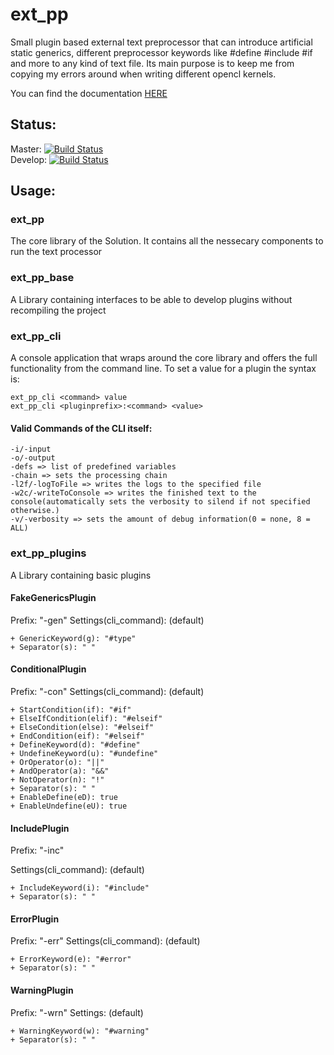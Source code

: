 # ext_pp
Small plugin based external text preprocessor that can introduce artificial static generics, different preprocessor keywords like #define #include #if and more to any kind of text file. Its main purpose is to keep me from copying my errors around when writing different opencl kernels.


You can find the documentation [HERE](LINKTODOCS)

## Status:
Master: [![Build Status](https://travis-ci.com/ByteChkR/ext-pp.svg?branch=master)](https://travis-ci.com/ByteChkR/ext-pp)  
Develop: [![Build Status](https://travis-ci.com/ByteChkR/ext-pp.svg?branch=develop)](https://travis-ci.com/ByteChkR/ext-pp)

## Usage:

### ext_pp
The core library of the Solution.
It contains all the nessecary components to run the text processor

### ext_pp_base
A Library containing interfaces to be able to develop plugins without recompiling the project

### ext_pp_cli
A console application that wraps around the core library and offers the full functionality from the command line.
To set a value for a plugin the syntax is:

	ext_pp_cli <command> value
	ext_pp_cli <pluginprefix>:<command> <value>

#### Valid Commands of the CLI itself:
	-i/-input
	-o/-output
	-defs => list of predefined variables
	-chain => sets the processing chain
	-l2f/-logToFile => writes the logs to the specified file
	-w2c/-writeToConsole => writes the finished text to the console(automatically sets the verbosity to silend if not specified otherwise.)
	-v/-verbosity => sets the amount of debug information(0 = none, 8 = ALL)

### ext_pp_plugins
A Library containing basic plugins

#### FakeGenericsPlugin
Prefix: "-gen"
Settings(cli_command): (default)

	+ GenericKeyword(g): "#type"
	+ Separator(s): " "
#### ConditionalPlugin
Prefix: "-con"
Settings(cli_command): (default)

	+ StartCondition(if): "#if"
	+ ElseIfCondition(elif): "#elseif"
	+ ElseCondition(else): "#elseif"
	+ EndCondition(eif): "#elseif"
	+ DefineKeyword(d): "#define"
	+ UndefineKeyword(u): "#undefine"
	+ OrOperator(o): "||"
	+ AndOperator(a): "&&"
	+ NotOperator(n): "!"
	+ Separator(s): " "
	+ EnableDefine(eD): true
	+ EnableUndefine(eU): true
#### IncludePlugin
Prefix: "-inc"

Settings(cli_command): (default)

	+ IncludeKeyword(i): "#include"
	+ Separator(s): " "
#### ErrorPlugin
Prefix: "-err"
Settings(cli_command): (default)

	+ ErrorKeyword(e): "#error"
	+ Separator(s): " "
#### WarningPlugin
Prefix: "-wrn"
Settings: (default)

	+ WarningKeyword(w): "#warning"
	+ Separator(s): " "
